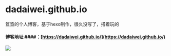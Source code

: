 # dadaiwei.github.io
笪笪的个人博客，基于hexo制作，很久没写了，搭着玩的  
#### 博客地址 ####：[https://dadaiwei.github.io/](https://dadaiwei.github.io/)
![](https://i.imgur.com/hGz49jW.jpg)